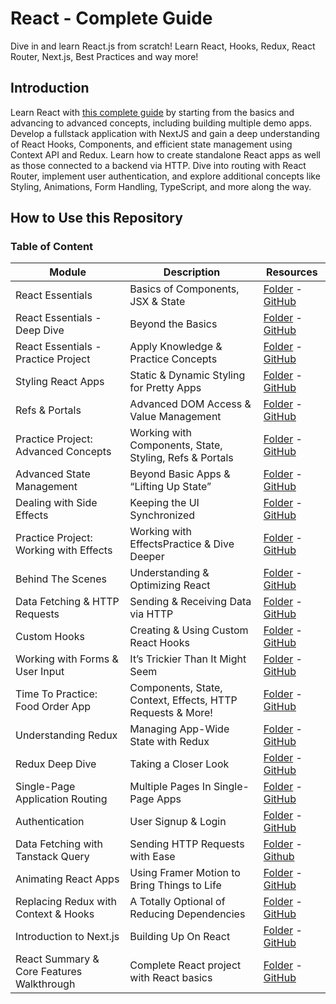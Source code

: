 # React - Complete Guide

Dive in and learn React.js from scratch! Learn React, Hooks, Redux, React Router, Next.js, Best Practices and way more!

## Introduction

Learn React with [this complete guide](https://www.udemy.com/course/react-the-complete-guide-incl-redux) by starting from the basics and advancing to advanced concepts, including building multiple demo apps. Develop a fullstack application with NextJS and gain a deep understanding of React Hooks, Components, and efficient state management using Context API and Redux. Learn how to create standalone React apps as well as those connected to a backend via HTTP. Dive into routing with React Router, implement user authentication, and explore additional concepts like Styling, Animations, Form Handling, TypeScript, and more along the way.

## How to Use this Repository

### Table of Content

| Module                                    | Description                                                | Resources                                                                                                                                                 |
| ----------------------------------------- | ---------------------------------------------------------- | --------------------------------------------------------------------------------------------------------------------------------------------------------- |
| React Essentials                          | Basics of Components, JSX & State                          | [Folder](./complete-path/react-essentials/) - [GitHub](https://github.com/ThomasCode92/react-complete-guide/commits/react-essentials)                     |
| React Essentials - Deep Dive              | Beyond the Basics                                          | [Folder](./complete-path/essentials-deep-dive/) - [GitHub](https://github.com/ThomasCode92/react-complete-guide/commits/essentials-deep-dive)             |
| React Essentials - Practice Project       | Apply Knowledge & Practice Concepts                        | [Folder](./complete-path/essentials-practice/) - [GitHub](https://github.com/ThomasCode92/react-complete-guide/commits/essentials-practice)               |
| Styling React Apps                        | Static & Dynamic Styling for Pretty Apps                   | [Folder](./complete-path/styling-components/) - [GitHub](https://github.com/ThomasCode92/react-complete-guide/commits/styling-components)                 |
| Refs & Portals                            | Advanced DOM Access & Value Management                     | [Folder](./complete-path/refs-portals/) - [GitHub](https://github.com/ThomasCode92/react-complete-guide/commits/refs-portals)                             |
| Practice Project: Advanced Concepts       | Working with Components, State, Styling, Refs & Portals    | [Folder](./complete-path/practice-project-1/) - [GitHub](https://github.com/ThomasCode92/react-complete-guide/commits/practice-project-1)                 |
| Advanced State Management                 | Beyond Basic Apps & “Lifting Up State”                     | [Folder](./complete-path/context-api/) - [GitHub](https://github.com/ThomasCode92/react-complete-guide/commits/context-api)                               |
| Dealing with Side Effects                 | Keeping the UI Synchronized                                | [Folder](./complete-path/handling-side-effects/) - [GitHub](https://github.com/ThomasCode92/react-complete-guide/commits/handling-side-effects)           |
| Practice Project: Working with Effects    | Working with EffectsPractice & Dive Deeper                 | [Folder](./complete-path/practice-project-2/) - [GitHub](https://github.com/ThomasCode92/react-complete-guide/commits/practice-project-2)                 |
| Behind The Scenes                         | Understanding & Optimizing React                           | [Folder](./complete-path/behind-the-scenes/) - [GitHub](https://github.com/ThomasCode92/react-complete-guide/commits/behind-the-scenes)                   |
| Data Fetching & HTTP Requests             | Sending & Receiving Data via HTTP                          | [Folder](./complete-path/data-fetching-custom-hooks/) - [GitHub](https://github.com/ThomasCode92/react-complete-guide/commits/data-fetching-custom-hooks) |
| Custom Hooks                              | Creating & Using Custom React Hooks                        | [Folder](./complete-path/data-fetching-custom-hooks/) - [GitHub](https://github.com/ThomasCode92/react-complete-guide/commits/data-fetching-custom-hooks) |
| Working with Forms & User Input           | It’s Trickier Than It Might Seem                           | [Folder](./complete-path/form-user-input/) - [GitHub](https://github.com/ThomasCode92/react-complete-guide/commits/form-user-input)                       |
| Time To Practice: Food Order App          | Components, State, Context, Effects, HTTP Requests & More! | [Folder](./complete-path/practice-project-3/) - [GitHub](https://github.com/ThomasCode92/react-complete-guide/commits/practice-project-3)                 |
| Understanding Redux                       | Managing App-Wide State with Redux                         | [Folder](./complete-path/redux-introduction/) - [GitHub](https://github.com/ThomasCode92/react-complete-guide/commits/redux-introduction)                 |
| Redux Deep Dive                           | Taking a Closer Look                                       | [Folder](./complete-path/redux-advanced/) - [GitHub](https://github.com/ThomasCode92/react-complete-guide/commits/redux-advanced)                         |
| Single-Page Application Routing           | Multiple Pages In Single-Page Apps                         | [Folder](./complete-path/routing-auth/) - [GitHub](https://github.com/ThomasCode92/react-complete-guide/commits/routing-auth)                             |
| Authentication                            | User Signup & Login                                        | [Folder](./complete-path/routing-auth/) - [GitHub](https://github.com/ThomasCode92/react-complete-guide/commits/routing-auth)                             |
| Data Fetching with Tanstack Query         | Sending HTTP Requests with Ease                            | [Folder](./complete-path/tanstack-query/) - [Github](https://github.com/ThomasCode92/react-complete-guide/commits/tanstack-query)                         |
| Animating React Apps                      | Using Framer Motion to Bring Things to Life                | [Folder](./complete-path/framer-motion/) - [GitHub](https://github.com/ThomasCode92/react-complete-guide/commits/framer-motion)                           |
| Replacing Redux with Context & Hooks      | A Totally Optional of Reducing Dependencies                | [Folder](./complete-path/redux-vs-context/) - [GitHub](https://github.com/ThomasCode92/react-complete-guide/commits/redux-vs-context)                     |
| Introduction to Next.js                   | Building Up On React                                       | [Folder](./complete-path/nextjs-introduction/) - [GitHub](https://github.com/ThomasCode92/react-complete-guide/commits/nextjs-introduction)               |
| React Summary & Core Features Walkthrough | Complete React project with React basics                   | [Folder](./core-features/) - [GitHub](https://github.com/ThomasCode92/react-complete-guide/commits/core-features)                                         |
